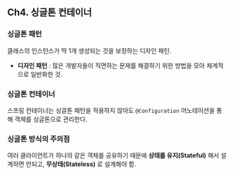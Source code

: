 ## Ch4. 싱글톤 컨테이너

### 싱글톤 패턴

클래스의 인스턴스가 딱 1개 생성되는 것을 보장하는 디자인 패턴.

- **디자인 패턴** : 많은 개발자들이 직면하는 문제를 해결하기 위한 방법을 모아 체계적으로 일반화한 것.

### 싱글톤 컨테이너

스프링 컨테이너는 싱글톤 패턴을 적용하지 않아도 `@Configuration` 어노테이션을 통해 객체를 싱글톤으로 관리한다.

### 싱글톤 방식의 주의점

여러 클라이언트가 하나의 같은 객체를 공유하기 때문에 **상태를 유지(Stateful)** 해서 설계하면 안되고, **무상태(Stateless)** 로 설계해야 함.
